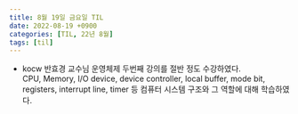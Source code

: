 ```yaml
---
title: 8월 19일 금요일 TIL
date: 2022-08-19 +0900
categories: [TIL, 22년 8월]
tags: [til]
---
```


- kocw 반효경 교수님 운영체제 두번째 강의를 절반 정도 수강하였다.  
CPU, Memory, I/O device, device controller, local buffer, mode bit, registers, interrupt line, timer 등 컴퓨터 시스템 구조와 그 역할에 대해 학습하였다.  
